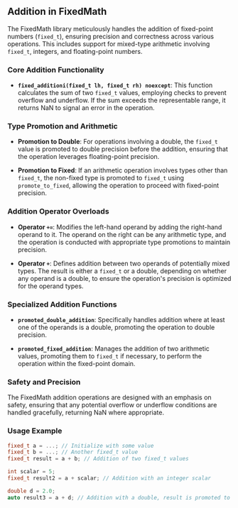 ## Addition in FixedMath

The FixedMath library meticulously handles the addition of fixed-point numbers (`fixed_t`), ensuring precision and correctness across various operations. This includes support for mixed-type arithmetic involving `fixed_t`, integers, and floating-point numbers.

### Core Addition Functionality

- **`fixed_additioni(fixed_t lh, fixed_t rh) noexcept`**: This function calculates the sum of two `fixed_t` values, employing checks to prevent overflow and underflow. If the sum exceeds the representable range, it returns NaN to signal an error in the operation.

### Type Promotion and Arithmetic

- **Promotion to Double**: For operations involving a double, the `fixed_t` value is promoted to double precision before the addition, ensuring that the operation leverages floating-point precision.
  
- **Promotion to Fixed**: If an arithmetic operation involves types other than `fixed_t`, the non-fixed type is promoted to `fixed_t` using `promote_to_fixed`, allowing the operation to proceed with fixed-point precision.

### Addition Operator Overloads

- **Operator `+=`**: Modifies the left-hand operand by adding the right-hand operand to it. The operand on the right can be any arithmetic type, and the operation is conducted with appropriate type promotions to maintain precision.

- **Operator `+`**: Defines addition between two operands of potentially mixed types. The result is either a `fixed_t` or a double, depending on whether any operand is a double, to ensure the operation's precision is optimized for the operand types.

### Specialized Addition Functions

- **`promoted_double_addition`**: Specifically handles addition where at least one of the operands is a double, promoting the operation to double precision.

- **`promoted_fixed_addition`**: Manages the addition of two arithmetic values, promoting them to `fixed_t` if necessary, to perform the operation within the fixed-point domain.

### Safety and Precision

The FixedMath addition operations are designed with an emphasis on safety, ensuring that any potential overflow or underflow conditions are handled gracefully, returning NaN where appropriate.

### Usage Example

```cpp
fixed_t a = ...; // Initialize with some value
fixed_t b = ...; // Another fixed_t value
fixed_t result = a + b; // Addition of two fixed_t values

int scalar = 5;
fixed_t result2 = a + scalar; // Addition with an integer scalar

double d = 2.0;
auto result3 = a + d; // Addition with a double, result is promoted to double
```

